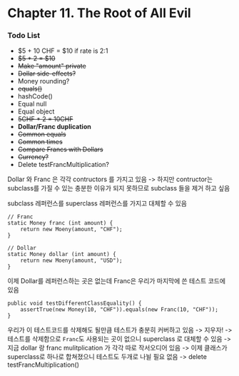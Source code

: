 # Chapter 11. The Root of All Evil

### Todo List

- $5 + 10 CHF = $10 if rate is 2:1
- ~~$5 \* 2 = $10~~
- ~~Make "amount" private~~
- ~~Dollar side-effects?~~
- Money rounding?
- ~~equals()~~
- hashCode()
- Equal null
- Equal object
- ~~5CHF \* 2 = 10CHF~~
- **Dollar/Franc duplication**
- ~~Common equals~~
- ~~Common times~~
- ~~Compare Francs with Dollars~~
- ~~Currency?~~
- Delete testFrancMultiplication?

Dollar 와 Franc 은 각각 contructors 를 가지고 있음
-> 하지만 contructor는 subclass를 가질 수 있는 충분한 이유가 되지 못하므로 subclass 들을 제거 하고 싶음

subclass 레퍼런스를 superclass 레퍼런스를 가지고 대체할 수 있음

```
// Franc
static Money franc (int amount) {
    return new Moeny(amount, "CHF");
}
```

```
// Dollar
static Money dollar (int amount) {
    return new Moeny(amount, "USD");
}
```

이제 Dollar를 레퍼런스하는 곳은 없는데 Franc은 우리가 마지막에 쓴 테스트 코드에 있음

```
public void testDifferentClassEquality() {
    assertTrue(new Money(10, "CHF")).equals(new Franc(10, "CHF"));
}
```

우리가 이 테스트코드를 삭제해도 될만큼 테스트가 충분히 커버하고 있음 -> 지우자!
-> 테스트를 삭제함으로 `Franc`도 사용되는 곳이 없으니 superclass 로 대체할 수 있음
-> 지금 dollar 랑 franc mulitplication 가 각각 따로 작서오디어 있음
-> 이제 클래스가 superclass로 하나로 합쳐졌으니 테스트도 두개로 나뉠 필요 없음
-> delete testFrancMultiplication()
